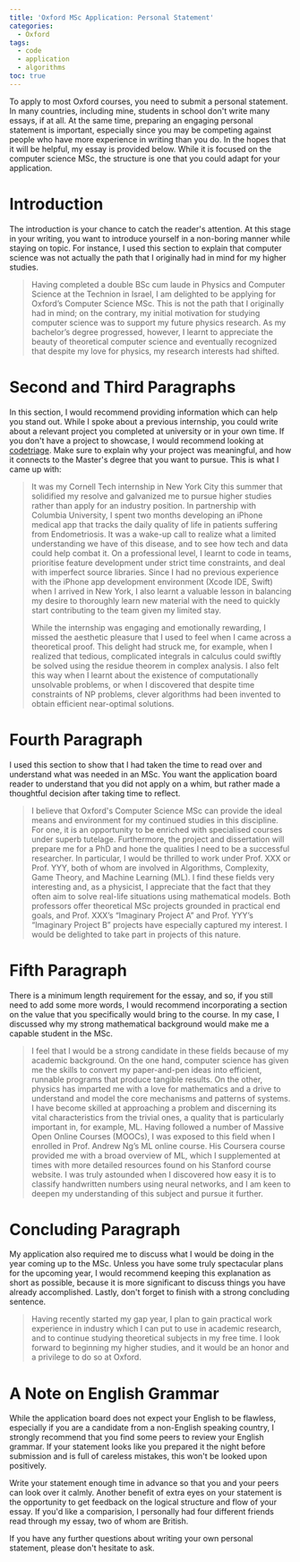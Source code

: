 ```yaml
---
title: 'Oxford MSc Application: Personal Statement'
categories:
  - Oxford
tags:
  - code
  - application
  - algorithms
toc: true
---
```


To apply to most Oxford courses, you need to submit a personal statement. In many countries, including mine, students in school don't write many essays, if at all. At the same time, preparing an engaging personal statement is important, especially since
you may be competing against people who have more experience in writing than you do. In the hopes that it will be helpful, my essay is provided below. While it is focused on the computer science MSc, the structure is one that you could adapt for your application.

# Introduction

The introduction is your chance to catch the reader's attention. At this stage in your writing, you want to introduce yourself
in a non-boring manner while staying on topic. For instance, I used this section to explain that computer science was not actually the path
that I originally had in mind for my higher studies.

<blockquote>
Having completed a double BSc cum laude in Physics and Computer Science at the Technion in Israel, I am delighted to be applying for Oxford’s Computer Science MSc. This is not the path that I originally had in mind; on the contrary, my initial motivation for studying computer science was to support my future physics research. As my bachelor’s degree progressed, however, I learnt to appreciate the beauty of theoretical computer science and eventually recognized that despite my love for physics, my research interests had shifted.
</blockquote>

# Second and Third Paragraphs

In this section, I would recommend providing information which can help you stand out. While I spoke about
a previous internship, you could write about a relevant project you completed at university or in your own time. If you don't have a project
to showcase, I would recommend looking at [codetriage](https://www.codetriage.com/). Make sure to explain why your
project was meaningful, and how it connects to the Master's degree that you want to pursue. This is what I came up with:

<blockquote>
It was my Cornell Tech internship in New York City this summer that solidified my resolve and galvanized me to pursue higher studies rather than apply for an industry position. In partnership with Columbia University, I spent two months developing an iPhone medical app that tracks the daily quality of life in patients suffering from Endometriosis. It was a wake-up call to realize what a limited understanding we have of this disease, and to see how tech and data could help combat it. On a professional level, I learnt to code in teams, prioritise feature development under strict time constraints, and deal with imperfect source libraries. Since I had no previous experience with the iPhone app development environment (Xcode IDE, Swift) when I arrived in New York, I also learnt a valuable lesson in balancing my desire to thoroughly learn new material with the need to quickly start contributing to the team given my limited stay.

While the internship was engaging and emotionally rewarding, I missed the aesthetic pleasure that I used to feel when I came across a theoretical proof. This delight had struck me, for example, when I realized that tedious, complicated integrals in calculus could swiftly be solved using the residue theorem in complex analysis. I also felt this way when I learnt about the existence of computationally unsolvable problems, or when I discovered that despite time constraints of NP problems, clever algorithms had been invented to obtain efficient near-optimal solutions.

</blockquote>

# Fourth Paragraph

I used this section to show that I had taken the time to read over and understand what was needed in an MSc. You want the
application board reader to understand that you did not apply on a whim, but rather made a thoughtful decision after taking time to reflect.

<blockquote>
I believe that Oxford's Computer Science MSc can provide the ideal means and environment for my continued studies in this discipline. For one, it is an opportunity to be enriched with specialised courses under superb tutelage. Furthermore, the project and dissertation will prepare me for a PhD and hone the qualities I need to be a successful researcher. In particular, I would be thrilled to work under Prof. XXX or Prof. YYY, both of whom are involved in Algorithms, Complexity, Game Theory, and Machine Learning (ML). I find these fields very interesting and, as a physicist, I appreciate that the fact that they often aim to solve real-life situations using mathematical models. Both professors offer theoretical MSc projects grounded in practical end goals, and Prof. XXX’s “Imaginary Project A” and Prof. YYY’s “Imaginary Project B” projects have especially captured my interest. I would be delighted to take part in projects of this nature.
</blockquote>

# Fifth Paragraph

There is a minimum length requirement for the essay, and so, if you still need to add some more words, I would recommend incorporating a section on the value that you specifically would bring to the course. In my case, I discussed why my strong mathematical background would make me a capable student in the MSc.

<blockquote>
I feel that I would be a strong candidate in these fields because of my academic background. On the one hand, computer science has given me the skills to convert my paper-and-pen ideas into efficient, runnable programs that produce tangible results.  On the other, physics has imparted me with a love for mathematics and a drive to understand and model the core mechanisms and patterns of systems. I have become skilled at approaching a problem and discerning its vital characteristics from the trivial ones, a quality that is particularly important in, for example, ML. Having followed a number of Massive Open Online Courses (MOOCs), I was exposed to this field when I enrolled in Prof. Andrew Ng’s ML online course. His Coursera course provided me with a broad overview of ML, which I supplemented at times with more detailed resources found on his Stanford course website. I was truly astounded when I discovered how easy it is to classify handwritten numbers using neural networks, and I am keen to deepen my understanding of this subject and pursue it further. 
</blockquote>

# Concluding Paragraph

My application also required me to discuss what I would be doing in the year coming up to the MSc. Unless you have some
truly spectacular plans for the upcoming year, I would recommend keeping this explanation as short as possible, because it
is more significant to discuss things you have already accomplished. Lastly, don't forget to finish with a strong concluding sentence.

<blockquote>
Having recently started my gap year, I plan to gain practical work experience in industry which I can put to use in academic research, and to continue studying theoretical subjects in my free time. I look forward to beginning my higher studies, and it would be an honor and a privilege to do so at Oxford.
</blockquote>

# A Note on English Grammar

While the application board does not expect your English to be flawless, especially if you are a candidate
from a non-English speaking country, I strongly recommend that you find some peers to review your English grammar. If your statement looks like
you prepared it the night before submission and is full of careless mistakes, this won't be looked upon positively.

Write your statement enough time in advance so that you and your peers can look over it calmly. Another benefit of extra eyes
on your statement is the opportunity to get feedback on the logical structure and flow of your essay. If you'd like a comparision, I personally had four different friends read through my essay, two of whom are British.

If you have any further questions about writing your own personal statement, please don't hesitate to ask.
